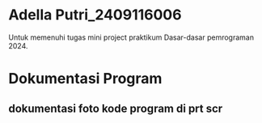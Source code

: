 # Adella Putri_2409116006
Untuk memenuhi tugas mini project praktikum Dasar-dasar pemrograman 2024.

# Dokumentasi Program
## dokumentasi foto kode program di prt scr
